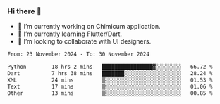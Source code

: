 ### Hi there 👋

<!--
**devcat37/devcat37** is a ✨ _special_ ✨ repository because its `README.md` (this file) appears on your GitHub profile.-->


- 🔭 I’m currently working on Chimicum application.
- 🌱 I’m currently learning Flutter/Dart.
- 👯 I’m looking to collaborate with UI designers.
<!-- - 🤔 I’m looking for help with ... -->

<!--START_SECTION:waka-->

```txt
From: 23 November 2024 - To: 30 November 2024

Python        18 hrs 2 mins   ████████████████▓░░░░░░░░   66.72 %
Dart          7 hrs 38 mins   ███████░░░░░░░░░░░░░░░░░░   28.24 %
XML           24 mins         ▒░░░░░░░░░░░░░░░░░░░░░░░░   01.53 %
Text          17 mins         ▒░░░░░░░░░░░░░░░░░░░░░░░░   01.06 %
Other         13 mins         ▒░░░░░░░░░░░░░░░░░░░░░░░░   00.85 %
```

<!--END_SECTION:waka-->
